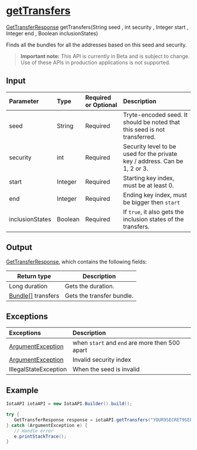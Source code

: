 
# [getTransfers](https://github.com/iotaledger/iota-java/blob/master/jota/src/main/java/org/iota/jota/IotaAPI.java#L183)
 [GetTransferResponse](https://github.com/iotaledger/iota-java/blob/master/jota/src/main/java/org/iota/jota/dto/response/GetTransferResponse.java) getTransfers(String seed , int security , Integer start , Integer end , Boolean inclusionStates)

Finds all the bundles for all the addresses based on this seed and security.
> **Important note:** This API is currently in Beta and is subject to change. Use of these APIs in production applications is not supported.

## Input
| Parameter       | Type | Required or Optional | Description |
|:---------------|:--------|:--------| :--------|
| seed | String | Required | Tryte-encoded seed. It should be noted that this seed is not transferred. |
| security | int | Required | Security level to be used for the private key / address. Can be 1, 2 or 3. |
| start | Integer | Required | Starting key index, must be at least 0. |
| end | Integer | Required | Ending key index, must be bigger then `start` |
| inclusionStates | Boolean | Required | If `true`, it also gets the inclusion states of the transfers. |
    
## Output
[GetTransferResponse](https://github.com/iotaledger/iota-java/blob/master/jota/src/main/java/org/iota/jota/dto/response/GetTransferResponse.java), which contains the following fields:

| Return type | Description |
|--|--|
| Long duration | Gets the duration. |
| [Bundle[]](https://github.com/iotaledger/iota-java/blob/master/jota/src/main/java/org/iota/jota/model/Bundle.java) transfers | Gets the transfer bundle. |

## Exceptions
| Exceptions     | Description |
|:---------------|:--------|
| [ArgumentException](https://github.com/iotaledger/iota-java/blob/master/jota/src/main/java/org/iota/jota/error/ArgumentException.java) | when `start` and `end` are more then 500 apart |
| [ArgumentException](https://github.com/iotaledger/iota-java/blob/master/jota/src/main/java/org/iota/jota/error/ArgumentException.java) | Invalid security index |
| IllegalStateException | When the seed is invalid |


 ## Example
 
 ```Java
 IotaAPI iotaAPI = new IotaAPI.Builder().build();

try { 
    GetTransferResponse response = iotaAPI.getTransfers("YOUR9SECRET9SEED9999999...", 3, 576, 928, true);
} catch (ArgumentException e) { 
    // Handle error
    e.printStackTrace(); 
}
 ```
